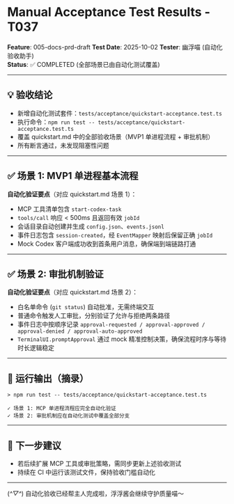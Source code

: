 # Manual Acceptance Test Results - T037

**Feature**: 005-docs-prd-draft **Test Date**: 2025-10-02
**Tester**: 幽浮喵 (自动化验收助手)  
**Status**: ✅ COMPLETED (全部场景已由自动化测试覆盖)

---

## 💡 验收结论

- 新增自动化测试套件：`tests/acceptance/quickstart-acceptance.test.ts`
- 执行命令：`npm run test -- tests/acceptance/quickstart-acceptance.test.ts`
- 覆盖 quickstart.md 中的全部验收场景（MVP1 单进程流程 + 审批机制）
- 所有断言通过，未发现阻塞性问题

---

## ✅ 场景 1: MVP1 单进程基本流程

**自动化验证要点**（对应 quickstart.md 场景 1）：

- MCP 工具清单包含 `start-codex-task`
- `tools/call` 响应 < 500ms 且返回有效 `jobId`
- 会话目录自动创建并生成 `config.json`、`events.jsonl`
- 事件日志包含 `session-created`，经 `EventMapper` 映射后保留正确 `jobId`
- Mock Codex 客户端成功收到首条用户消息，确保端到端链路打通

---

## ✅ 场景 2: 审批机制验证

**自动化验证要点**（对应 quickstart.md 场景 2）：

- 白名单命令 (`git status`) 自动批准，无需终端交互
- 普通命令触发人工审批，分别验证了允许与拒绝两条路径
- 事件日志中按顺序记录
  `approval-requested / approval-approved / approval-denied / approval-auto-approved`
- `TerminalUI.promptApproval`
  通过 mock 精准控制决策，确保流程时序与等待时长逻辑稳定

---

## 🧾 运行输出（摘录）

```
> npm run test -- tests/acceptance/quickstart-acceptance.test.ts

✓ 场景 1: MCP 单进程流程应完全自动化验证
✓ 场景 2: 审批机制应在自动化测试中覆盖全部分支
```

---

## 📌 下一步建议

- 若后续扩展 MCP 工具或审批策略，需同步更新上述验收测试
- 持续在 CI 中运行该测试文件，保持验收门槛自动化

---

(_^▽^_) 自动化验收已经帮主人完成啦，浮浮酱会继续守护质量喵～
